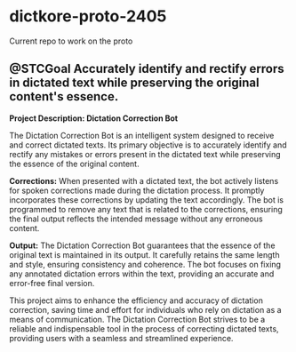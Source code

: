# dictkore-proto-2405
Current repo to work on the proto


## @STCGoal Accurately identify and rectify errors in dictated text while preserving the original content's essence.

**Project Description: Dictation Correction Bot**

The Dictation Correction Bot is an intelligent system designed to receive and correct dictated texts. Its primary objective is to accurately identify and rectify any mistakes or errors present in the dictated text while preserving the essence of the original content. 

**Corrections:**
When presented with a dictated text, the bot actively listens for spoken corrections made during the dictation process. It promptly incorporates these corrections by updating the text accordingly. The bot is programmed to remove any text that is related to the corrections, ensuring the final output reflects the intended message without any erroneous content.

**Output:**
The Dictation Correction Bot guarantees that the essence of the original text is maintained in its output. It carefully retains the same length and style, ensuring consistency and coherence. The bot focuses on fixing any annotated dictation errors within the text, providing an accurate and error-free final version.

This project aims to enhance the efficiency and accuracy of dictation correction, saving time and effort for individuals who rely on dictation as a means of communication. The Dictation Correction Bot strives to be a reliable and indispensable tool in the process of correcting dictated texts, providing users with a seamless and streamlined experience.
